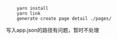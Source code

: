
```
    yarn install 
    yarn link
    generate create page detail ./pages/
```

写入app.json的路径有问题，暂时不处理